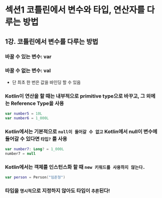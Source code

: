 # 섹션1 코틀린에서 변수와 타입, 연산자를 다루는 방법

## 1강. 코틀린에서 변수를 다루는 방법

### 바꿀 수 있는 변수: var
### 바꿀 수 없는 변수: val
- 단 최초 한 번은 값을 바인딩 할 수 있음

### Kotlin이 연산을 할 때는 내부적으로 primitive type으로 바꾸고, 그 외에는 Reference Type을 사용
```kotlin
var number5 = 10L
var number6 = 1_000L
```

### Kotlin에서는 기본적으로 `null이 들어갈 수 없고` Kotlin에서 null이 변수에 들어갈 수 있다면 `타입?` 를 사용
```kotlin
var number7: Long? = 1_000L
number7 = null
```

### Kotlin에서는 객체를 인스턴스화 할 때 `new 키워드를 사용하지 않는다.`
```kotlin
var person = Person("임준형")
```

### 타입을 `명시적`으로 지정하지 않아도 타입이 `추론`된다!